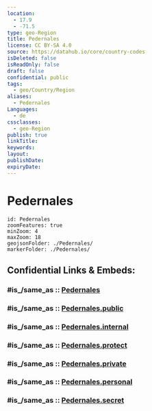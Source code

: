 ```yaml
---
location:
  - 17.9
  - -71.5
type: geo-Region
title: Pedernales
license: CC BY-SA 4.0
source: https://datahub.io/core/country-codes
isDeleted: false
isReadOnly: false
draft: false
confidential: public
tags:
  - geo/Country/Region
aliases:
  - Pedernales
Languages:
  - de
cssclasses:
  - geo-Region
publish: true
linkTitle:
keywords:
layout:
publishDate:
expiryDate:
---
```


# Pedernales

```leaflet
id: Pedernales
zoomFeatures: true 
minZoom: 4 
maxZoom: 18
geojsonFolder: ./Pedernales/
markerFolder: ./Pedernales/
```


## Confidential Links & Embeds: 

### #is_/same_as :: [Pedernales](/_Standards/Earth/Continent/America~Caribbean/Dominican_Rep/provinces~Dominican_Rep/Pedernales.md) 

### #is_/same_as :: [Pedernales.public](/_public/Earth/Continent/America~Caribbean/Dominican_Rep/provinces~Dominican_Rep/Pedernales.public.md) 

### #is_/same_as :: [Pedernales.internal](/_internal/Earth/Continent/America~Caribbean/Dominican_Rep/provinces~Dominican_Rep/Pedernales.internal.md) 

### #is_/same_as :: [Pedernales.protect](/_protect/Earth/Continent/America~Caribbean/Dominican_Rep/provinces~Dominican_Rep/Pedernales.protect.md) 

### #is_/same_as :: [Pedernales.private](/_private/Earth/Continent/America~Caribbean/Dominican_Rep/provinces~Dominican_Rep/Pedernales.private.md) 

### #is_/same_as :: [Pedernales.personal](/_personal/Earth/Continent/America~Caribbean/Dominican_Rep/provinces~Dominican_Rep/Pedernales.personal.md) 

### #is_/same_as :: [Pedernales.secret](/_secret/Earth/Continent/America~Caribbean/Dominican_Rep/provinces~Dominican_Rep/Pedernales.secret.md)

